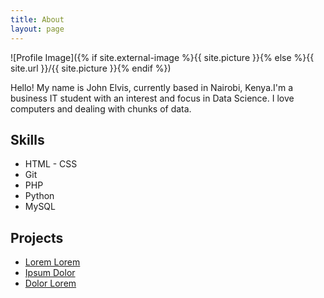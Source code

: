 ```yaml
---
title: About
layout: page
---
```

![Profile Image]({% if site.external-image %}{{ site.picture }}{% else %}{{ site.url }}/{{ site.picture }}{% endif %})

<p>Hello! My name is John Elvis, currently based in Nairobi, Kenya.I'm a business IT student with an interest and focus in Data Science. I love computers and dealing with chunks of data.</p>


<h2>Skills</h2>

<ul class="skill-list">
	<li>HTML - CSS</li>
	<li>Git</li>
	<li>PHP</li>
	<li>Python</li>
	<li>MySQL
</ul>

<h2>Projects</h2>

<ul>
	<li><a href="https://github.com/">Lorem Lorem</a></li>
	<li><a href="https://github.com/">Ipsum Dolor</a></li>
	<li><a href="https://github.com/">Dolor Lorem</a></li>
</ul>
